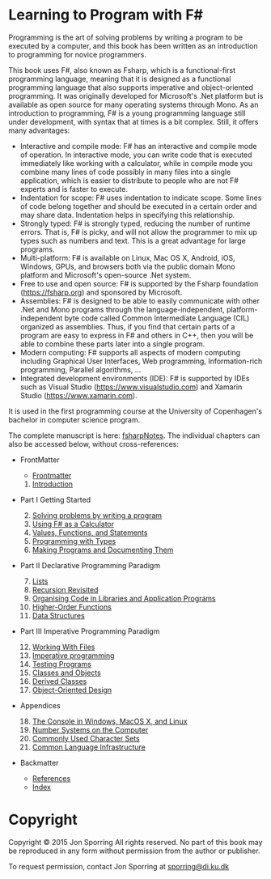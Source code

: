 Learning to Program with F#
===========================

Programming is the art of solving problems by writing a program to be executed by a computer, and this book has been written as an introduction to programming for novice programmers. 

This book uses F#, also known as Fsharp, which is a functional-first programming language, meaning that it is designed as a functional programming language that also supports imperative and object-oriented programming. It was originally developed for Microsoft's .Net platform but is available as open source for many operating systems through Mono. As an introduction to programming, F# is a young programming language still under development, with syntax that at times is a bit complex. Still, it offers many advantages:
* Interactive and compile mode: F# has an interactive and compile mode of operation. In interactive mode, you can write code that is executed immediately like working with a calculator, while in compile mode you combine many lines of code possibly in many files into a single application, which is easier to distribute to people who are not F# experts and is faster to execute.
* Indentation for scope: F# uses indentation to indicate scope. Some lines of code belong together and should be executed in a certain order and may share data. Indentation helps in specifying this relationship.
* Strongly typed: F# is strongly typed, reducing the number of runtime errors. That is, F# is picky, and will not allow the programmer to mix up types such as numbers and text. This is a great advantage for large programs.
* Multi-platform: F# is available on Linux, Mac OS X, Android, iOS, Windows, GPUs, and browsers both via the public domain Mono platform and Microsoft's open-source .Net system.
* Free to use and open source: F# is supported by the Fsharp foundation (https://fsharp.org) and sponsored by Microsoft.
* Assemblies: F# is designed to be able to easily communicate with other .Net and Mono programs through the language-independent, platform-independent byte code called Common Intermediate Language (CIL) organized as assemblies. Thus, if you find that certain parts of a program are easy to express in F# and others in C++, then you will be able to combine these parts later into a single program.
* Modern computing: F# supports all aspects of modern computing including Graphical User Interfaces, Web programming, Information-rich programming, Parallel algorithms, ...
* Integrated development environments (IDE): F# is supported by IDEs such as Visual Studio (https://www.visualstudio.com) and Xamarin Studio (https://www.xamarin.com).

It is used in the first programming course at the University of Copenhagen's bachelor in computer science program.

The complete manuscript is here: [fsharpNotes](tex/fsharpNotes.pdf). The individual chapters can also be accessed below, without cross-references:

* FrontMatter

    * [Frontmatter](tex/frontmatter.pdf)
    1. [Introduction](tex/introduction.pdf)

* Part I Getting Started

    2. [Solving problems by writing a program](tex/chapter_2.pdf)
    3. [Using F# as a Calculator](tex/chapter_3.pdf)
    4. [Values, Functions, and Statements](tex/chapter_4.pdf)
    5. [Programming with Types](tex/chapter_5.pdf)
    6. [Making Programs and Documenting Them](tex/chapter_6.pdf)

* Part II Declarative Programming Paradigm

    7. [Lists](tex/chapter_7.pdf)
    8. [Recursion Revisited](tex/chapter_8.pdf)
    9. [Organising Code in Libraries and Application Programs](tex/chapter_9.pdf)
    10. [Higher-Order Functions](tex/chapter_10.pdf)
    11. [Data Structures](tex/chapter_11.pdf)

* Part III Imperative Programming Paradigm

    12. [Working With Files](tex/chapter_12.pdf)
    13. [Imperative programming](tex/chapter_13.pdf)
    14. [Testing Programs](tex/chapter_14.pdf)
    15. [Classes and Objects](tex/chapter_15.pdf)
    16. [Derived Classes](tex/chapter_16.pdf)
    17. [Object-Oriented Design](tex/chapter_17.pdf)

* Appendices

    18. [The Console in Windows, MacOS X, and Linux](tex/chhapter_18.pdf)
    19. [Number Systems on the Computer](tex/chapter_19.pdf)
    20. [Commonly Used Character Sets](tex/chapter_20.pdf)
    21. [Common Language Infrastructure](tex/chapter_21.pdf)

* Backmatter

    * [References](tex/chapter_22.pdf)
    * [Index](tex/cchapter_23.pdf)


# Copyright

Copyright © 2015 Jon Sporring
All rights reserved. No part of this book may be reproduced in any form without permission from the author or publisher.

To request permission, contact Jon Sporring at sporring@di.ku.dk
